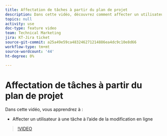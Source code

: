 ```yaml
---
title: Affectation de tâches à partir du plan de projet
description: Dans cette vidéo, découvrez comment affecter un utilisateur à une tâche à l’aide de la modification en ligne.
topics: null
activity: use
doc-type: feature video
team: Technical Marketing
jira: KT-Jira ticket
source-git-commit: a25a49e59ca483246271214886ea4dc9c10e8d66
workflow-type: tm+mt
source-wordcount: '44'
ht-degree: 0%

---
```


# Affectation de tâches à partir du plan de projet

Dans cette vidéo, vous apprendrez à :

* Affecter un utilisateur à une tâche à l’aide de la modification en ligne

>[!VIDEO](https://video.tv.adobe.com/v/335092/?quality=12&learn=on)